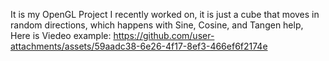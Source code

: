It is my OpenGL Project I recently worked on, it is just a cube that moves in random directions, which happens with Sine, Cosine, and Tangen help,
Here is Viedeo example:
https://github.com/user-attachments/assets/59aadc38-6e26-4f17-8ef3-466ef6f2174e
